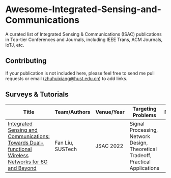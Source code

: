 # Awesome-Integrated-Sensing-and-Communications
A curated list of Integrated Sensing &amp; Communications (ISAC) publications in Top-tier Conferences and Journals, including IEEE Trans, ACM Journals, IoTJ, etc. 

## Contributing
If your publication is not included here, please feel free to send me pull requests or email (zhuhuixiang@hust.edu.cn) to add links.


## Surveys & Tutorials
| Title  | Team/Authors | Venue/Year |  Targeting Problems | Materials |
| ------------- | ------------- | ------------- | ------------- | ------------- |
| [Integrated Sensing and Communications: Towards Dual-functional Wireless Networks for 6G and Beyond](https://ieeexplore.ieee.org/abstract/document/9737357)  | Fan Liu, SUSTech | JSAC 2022 |  Signal Processing, Network Design, Theoretical Tradeoff, Practical Applications |   |
